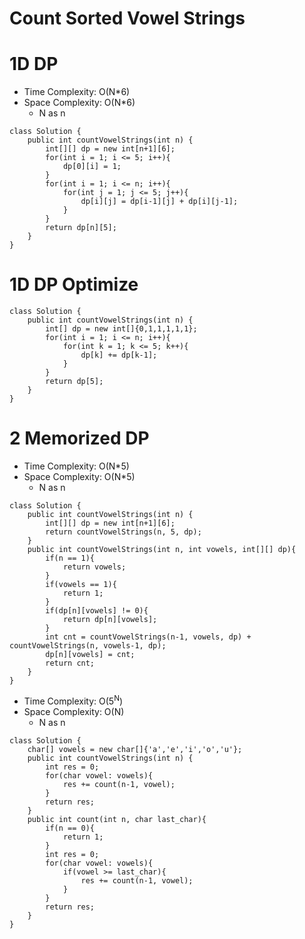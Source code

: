 # Count Sorted Vowel Strings

# 1D DP

- Time Complexity: O(N\*6)
- Space Complexity: O(N\*6)
  - N as n

```
class Solution {
    public int countVowelStrings(int n) {
        int[][] dp = new int[n+1][6];
        for(int i = 1; i <= 5; i++){
            dp[0][i] = 1;
        }
        for(int i = 1; i <= n; i++){
            for(int j = 1; j <= 5; j++){
                dp[i][j] = dp[i-1][j] + dp[i][j-1];
            }
        }
        return dp[n][5];
    }
}
```

# 1D DP Optimize

```
class Solution {
    public int countVowelStrings(int n) {
        int[] dp = new int[]{0,1,1,1,1,1};
        for(int i = 1; i <= n; i++){
            for(int k = 1; k <= 5; k++){
                dp[k] += dp[k-1];
            }
        }
        return dp[5];
    }
}
```

# 2 Memorized DP

- Time Complexity: O(N\*5)
- Space Complexity: O(N\*5)
  - N as n

```
class Solution {
    public int countVowelStrings(int n) {
        int[][] dp = new int[n+1][6];
        return countVowelStrings(n, 5, dp);
    }
    public int countVowelStrings(int n, int vowels, int[][] dp){
        if(n == 1){
            return vowels;
        }
        if(vowels == 1){
            return 1;
        }
        if(dp[n][vowels] != 0){
            return dp[n][vowels];
        }
        int cnt = countVowelStrings(n-1, vowels, dp) + countVowelStrings(n, vowels-1, dp);
        dp[n][vowels] = cnt;
        return cnt;
    }
}
```

- Time Complexity: O(5<sup>N</sup>)
- Space Complexity: O(N)
  - N as n

```
class Solution {
    char[] vowels = new char[]{'a','e','i','o','u'};
    public int countVowelStrings(int n) {
        int res = 0;
        for(char vowel: vowels){
            res += count(n-1, vowel);
        }
        return res;
    }
    public int count(int n, char last_char){
        if(n == 0){
            return 1;
        }
        int res = 0;
        for(char vowel: vowels){
            if(vowel >= last_char){
                res += count(n-1, vowel);
            }
        }
        return res;
    }
}
```

